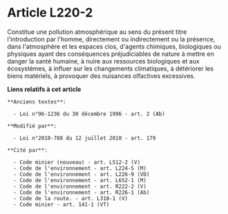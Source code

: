 # Article L220-2

Constitue une pollution atmosphérique au sens du présent titre l'introduction par l'homme, directement ou indirectement ou la
présence, dans l'atmosphère et les espaces clos, d'agents chimiques, biologiques ou physiques ayant des conséquences
préjudiciables de nature à mettre en danger la santé humaine, à nuire aux ressources biologiques et aux écosystèmes, à
influer sur les changements climatiques, à détériorer les biens matériels, à provoquer des nuisances olfactives excessives.

**Liens relatifs à cet article**

	**Anciens textes**:

	  - Loi n°96-1236 du 30 décembre 1996 - art. 2 (Ab)

	**Modifié par**:

	  - Loi n°2010-788 du 12 juillet 2010 - art. 179

	**Cité par**:

	  - Code minier (nouveau) - art. L512-2 (V)
	  - Code de l'environnement - art. L224-5 (M)
	  - Code de l'environnement - art. L226-9 (VD)
	  - Code de l'environnement - art. L652-1 (M)
	  - Code de l'environnement - art. R222-2 (V)
	  - Code de l'environnement - art. R226-1 (Ab)
	  - Code de la route. - art. L318-1 (V)
	  - Code minier - art. 141-1 (VT)
